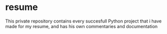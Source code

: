 # resume
This private repository contains every succesfull Python project that i have made for my resume, and has his own commentaries and documentation
